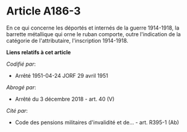# Article A186-3

En ce qui concerne les déportés et internés de la guerre 1914-1918, la barrette métallique qui orne le ruban comporte, outre
l'indication de la catégorie de l'attributaire, l'inscription 1914-1918.

**Liens relatifs à cet article**

_Codifié par_:

  - Arrêté 1951-04-24 JORF 29 avril 1951

_Abrogé par_:

  - Arrêté du 3 décembre 2018 - art. 40 (V)

_Cité par_:

  - Code des pensions militaires d'invalidité et de... - art. R395-1 (Ab)
